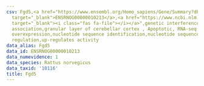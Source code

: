 ```yaml
---
csv: Fgd5,<a href="https://www.ensembl.org/Homo_sapiens/Gene/Summary?db=core;g=ENSRNOG00000010213"
  target="_blank">ENSRNOG00000010213</a>,<a href="https://www.ncbi.nlm.nih.gov/pubmed/30467350"
  target="_blank"><i class="fas fa-file"></i></a>",genetic interference,functional
  association,granular layer of cerebellar cortex , Apoptotic, RNA-seq assay, hsf-1
  overexpression,nucleotide sequence identification,nucleotide sequence identification,transcriptional
  regulation,up-regulates activity
data_alias: Fgd5
data_id: ENSRNOG00000010213
data_numevidence: 1
data_species: Rattus norvegicus
data_taxid: '10116'
title: Fgd5
---
```

